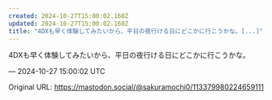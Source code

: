 ```yaml
---
created: 2024-10-27T15:00:02.160Z
updated: 2024-10-27T15:00:02.160Z
title: "4DXも早く体験してみたいから、平日の夜行ける日にどこかに行こうかな。[...]"
---
```


<p>4DXも早く体験してみたいから、平日の夜行ける日にどこかに行こうかな。</p>

&mdash; 2024-10-27 15:00:02 UTC

Original URL: https://mastodon.social/@sakuramochi0/113379980224659111

